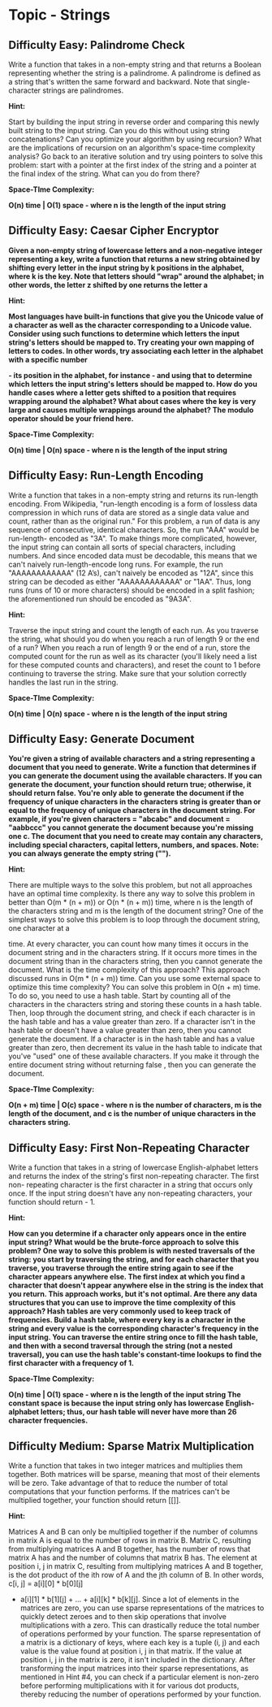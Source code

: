 # **Topic - Strings**

## **Difficulty Easy: Palindrome Check**

Write a function that takes in a non-empty string and that returns a Boolean
representing whether the string is a palindrome. A palindrome is defined as a
string that's written the same forward and backward. Note that single-character
strings are palindromes.

**Hint:**

Start by building the input string in reverse order and comparing this newly built
string to the input string. Can you do this without using string concatenations?
Can you optimize your algorithm by using recursion? What are the implications
of recursion on an algorithm's space-time complexity analysis? Go back to an
iterative solution and try using pointers to solve this problem: start with a
pointer at the first index of the string and a pointer at the final index of the
string. What can you do from there?

**Space-TIme Complexity:**

**O(n) time | O(1) space - where n is the length of the input string**


## **Difficulty Easy: Caesar Cipher Encryptor**

**Given a non-empty string of lowercase letters and a non-negative integer
representing a key, write a function that returns a new string obtained by
shifting every letter in the input string by k positions in the alphabet, where k
is the key. Note that letters should "wrap" around the alphabet; in other
words, the letter z shifted by one returns the letter a**

**Hint:**

**Most languages have built-in functions that give you the Unicode value of a
character as well as the character corresponding to a Unicode value. Consider
using such functions to determine which letters the input string's letters
should be mapped to. Try creating your own mapping of letters to codes. In
other words, try associating each letter in the alphabet with a specific number**

**- its position in the alphabet, for instance - and using that to determine which
letters the input string's letters should be mapped to. How do you handle cases
where a letter gets shifted to a position that requires wrapping around the
alphabet? What about cases where the key is very large and causes multiple
wrappings around the alphabet? The modulo operator should be your friend
here.**

**Space-Time Complexity:**

**O(n) time | O(n) space - where n is the length of the input string**


## **Difficulty Easy: Run-Length Encoding**

Write a function that takes in a non-empty string and returns its run-length
encoding. From Wikipedia, "run-length encoding is a form of lossless data
compression in which runs of data are stored as a single data value and count,
rather than as the original run." For this problem, a run of data is any sequence
of consecutive, identical characters. So, the run "AAA" would be run-length-
encoded as "3A". To make things more complicated, however, the input string
can contain all sorts of special characters, including numbers. And since encoded
data must be decodable, this means that we can't naively run-length-encode
long runs. For example, the run "AAAAAAAAAAAA" (12 A’s), can't naively be
encoded as "12A", since this string can be decoded as either "AAAAAAAAAAAA"
or "1AA". Thus, long runs (runs of 10 or more characters) should be encoded in
a split fashion; the aforementioned run should be encoded as "9A3A".

**Hint:**

Traverse the input string and count the length of each run. As you traverse the
string, what should you do when you reach a run of length 9 or the end of a
run? When you reach a run of length 9 or the end of a run, store the computed
count for the run as well as its character (you'll likely need a list for these
computed counts and characters), and reset the count to 1 before continuing
to traverse the string. Make sure that your solution correctly handles the last
run in the string.


**Space-TIme Complexity:**

**O(n) time | O(n) space - where n is the length of the input string**

## **Difficulty Easy: Generate Document**

**You're given a string of available characters and a string representing a
document that you need to generate. Write a function that determines if you
can generate the document using the available characters. If you can generate
the document, your function should return true; otherwise, it should return
false. You're only able to generate the document if the frequency of unique
characters in the characters string is greater than or equal to the frequency of
unique characters in the document string. For example, if you're given
characters = "abcabc" and document = "aabbccc" you cannot generate the
document because you're missing one c. The document that you need to
create may contain any characters, including special characters, capital letters,
numbers, and spaces. Note: you can always generate the empty string ("").**

**Hint:**

There are multiple ways to the solve this problem, but not all approaches have
an optimal time complexity. Is there any way to solve this problem in better than
O(m * (n + m)) or O(n * (n + m)) time, where n is the length of the characters
string and m is the length of the document string? One of the simplest ways to
solve this problem is to loop through the document string, one character at a


time. At every character, you can count how many times it occurs in the
document string and in the characters string. If it occurs more times in the
document string than in the characters string, then you cannot generate the
document. What is the time complexity of this approach? This approach
discussed runs in O(m * (n + m)) time. Can you use some external space to
optimize this time complexity? You can solve this problem in O(n + m) time. To
do so, you need to use a hash table. Start by counting all of the characters in the
characters string and storing these counts in a hash table. Then, loop through
the document string, and check if each character is in the hash table and has a
value greater than zero. If a character isn't in the hash table or doesn't have a
value greater than zero, then you cannot generate the document. If a character
is in the hash table and has a value greater than zero, then decrement its value
in the hash table to indicate that you've "used" one of these available characters.
If you make it through the entire document string without returning false , then
you can generate the document.

**Space-TIme Complexity:**

**O(n + m) time | O(c) space - where n is the number of characters, m is the
length of the document, and c is the number of unique characters in the
characters string.**

## **Difficulty Easy: First Non-Repeating Character**

Write a function that takes in a string of lowercase English-alphabet letters and
returns the index of the string's first non-repeating character. The first non-
repeating character is the first character in a string that occurs only once. If the
input string doesn't have any non-repeating characters, your function should
return - 1.


**Hint:**

**How can you determine if a character only appears once in the entire input
string? What would be the brute-force approach to solve this problem? One
way to solve this problem is with nested traversals of the string: you start by
traversing the string, and for each character that you traverse, you traverse
through the entire string again to see if the character appears anywhere else.
The first index at which you find a character that doesn't appear anywhere else
in the string is the index that you return. This approach works, but it's not
optimal. Are there any data structures that you can use to improve the time
complexity of this approach? Hash tables are very commonly used to keep
track of frequencies. Build a hash table, where every key is a character in the
string and every value is the corresponding character's frequency in the input
string. You can traverse the entire string once to fill the hash table, and then
with a second traversal through the string (not a nested traversal), you can use
the hash table's constant-time lookups to find the first character with a
frequency of 1.**

**Space-TIme Complexity:**

**O(n) time | O(1) space - where n is the length of the input string The constant
space is because the input string only has lowercase English-alphabet letters;
thus, our hash table will never have more than 26 character frequencies.**

## **Difficulty Medium: Sparse Matrix Multiplication**

Write a function that takes in two integer matrices and multiplies them
together. Both matrices will be sparse, meaning that most of their elements will
be zero. Take advantage of that to reduce the number of total computations
that your function performs. If the matrices can't be multiplied together, your
function should return [[]].


**Hint:**

Matrices A and B can only be multiplied together if the number of columns in
matrix A is equal to the number of rows in matrix B. Matrix C, resulting from
multiplying matrices A and B together, has the number of rows that matrix A has
and the number of columns that matrix B has. The element at position i, j in
matrix C, resulting from multiplying matrices A and B together, is the dot product
of the ith row of A and the jth column of B. In other words, c[i, j] = a[i][0] * b[0][j]
+ a[i][1] * b[1][j] + ... + a[i][k] * b[k][j]. Since a lot of elements in the matrices
are zero, you can use sparse representations of the matrices to quickly detect
zeroes and to then skip operations that involve multiplications with a zero. This
can drastically reduce the total number of operations performed by your
function. The sparse representation of a matrix is a dictionary of keys, where
each key is a tuple (i, j) and each value is the value found at position i, j in that
matrix. If the value at position i, j in the matrix is zero, it isn't included in the
dictionary. After transforming the input matrices into their sparse
representations, as mentioned in Hint #4, you can check if a particular element
is non-zero before performing multiplications with it for various dot products,
thereby reducing the number of operations performed by your function.


